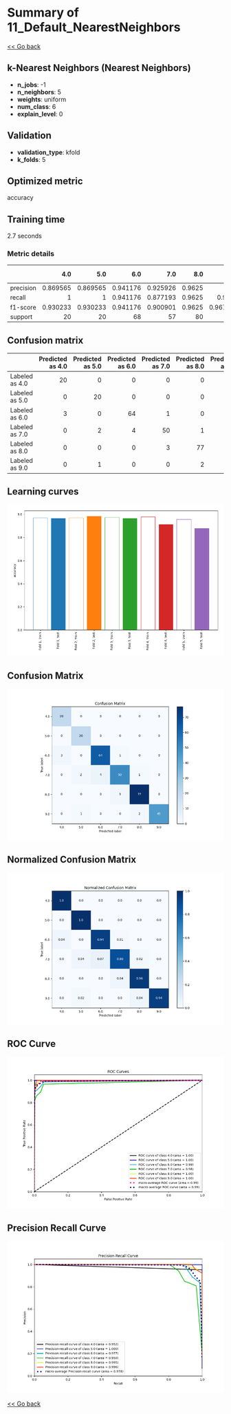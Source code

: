 # Summary of 11_Default_NearestNeighbors

[<< Go back](../README.md)


## k-Nearest Neighbors (Nearest Neighbors)
- **n_jobs**: -1
- **n_neighbors**: 5
- **weights**: uniform
- **num_class**: 6
- **explain_level**: 0

## Validation
 - **validation_type**: kfold
 - **k_folds**: 5

## Optimized metric
accuracy

## Training time

2.7 seconds

### Metric details
|           |       4.0 |       5.0 |       6.0 |       7.0 |     8.0 |       9.0 |   accuracy |   macro avg |   weighted avg |   logloss |
|:----------|----------:|----------:|----------:|----------:|--------:|----------:|-----------:|------------:|---------------:|----------:|
| precision |  0.869565 |  0.869565 |  0.941176 |  0.925926 |  0.9625 |  1        |    0.94198 |    0.928122 |       0.943892 |  0.261397 |
| recall    |  1        |  1        |  0.941176 |  0.877193 |  0.9625 |  0.9375   |    0.94198 |    0.953062 |       0.94198  |  0.261397 |
| f1-score  |  0.930233 |  0.930233 |  0.941176 |  0.900901 |  0.9625 |  0.967742 |    0.94198 |    0.938797 |       0.942021 |  0.261397 |
| support   | 20        | 20        | 68        | 57        | 80      | 48        |    0.94198 |  293        |     293        |  0.261397 |


## Confusion matrix
|                |   Predicted as 4.0 |   Predicted as 5.0 |   Predicted as 6.0 |   Predicted as 7.0 |   Predicted as 8.0 |   Predicted as 9.0 |
|:---------------|-------------------:|-------------------:|-------------------:|-------------------:|-------------------:|-------------------:|
| Labeled as 4.0 |                 20 |                  0 |                  0 |                  0 |                  0 |                  0 |
| Labeled as 5.0 |                  0 |                 20 |                  0 |                  0 |                  0 |                  0 |
| Labeled as 6.0 |                  3 |                  0 |                 64 |                  1 |                  0 |                  0 |
| Labeled as 7.0 |                  0 |                  2 |                  4 |                 50 |                  1 |                  0 |
| Labeled as 8.0 |                  0 |                  0 |                  0 |                  3 |                 77 |                  0 |
| Labeled as 9.0 |                  0 |                  1 |                  0 |                  0 |                  2 |                 45 |

## Learning curves
![Learning curves](learning_curves.png)
## Confusion Matrix

![Confusion Matrix](confusion_matrix.png)


## Normalized Confusion Matrix

![Normalized Confusion Matrix](confusion_matrix_normalized.png)


## ROC Curve

![ROC Curve](roc_curve.png)


## Precision Recall Curve

![Precision Recall Curve](precision_recall_curve.png)



[<< Go back](../README.md)
